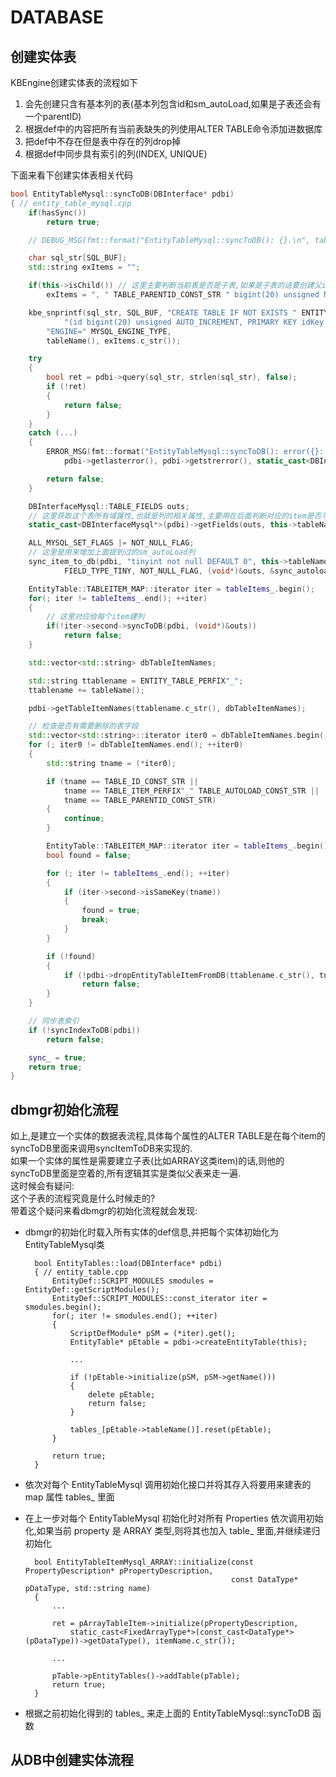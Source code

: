 # DATABASE


## 创建实体表

KBEngine创建实体表的流程如下
1. 会先创建只含有基本列的表(基本列包含id和sm_autoLoad,如果是子表还会有一个parentID)  
2. 根据def中的内容把所有当前表缺失的列使用ALTER TABLE命令添加进数据库  
3. 把def中不存在但是表中存在的列drop掉  
4. 根据def中同步具有索引的列(INDEX, UNIQUE)  

下面来看下创建实体表相关代码  

```cpp
bool EntityTableMysql::syncToDB(DBInterface* pdbi)
{ // entity_table_mysql.cpp
	if(hasSync())
		return true;

	// DEBUG_MSG(fmt::format("EntityTableMysql::syncToDB(): {}.\n", tableName()));

	char sql_str[SQL_BUF];
	std::string exItems = "";

	if(this->isChild()) // 这里主要判断当前表是否是子表,如果是子表的话要创建父id的列,用来索引对应的父节点
		exItems = ", " TABLE_PARENTID_CONST_STR " bigint(20) unsigned NOT NULL, INDEX(" TABLE_PARENTID_CONST_STR ")";

	kbe_snprintf(sql_str, SQL_BUF, "CREATE TABLE IF NOT EXISTS " ENTITY_TABLE_PERFIX "_%s "
			"(id bigint(20) unsigned AUTO_INCREMENT, PRIMARY KEY idKey (id)%s)" // 创建包含基本列的表
		"ENGINE=" MYSQL_ENGINE_TYPE, 
		tableName(), exItems.c_str());

    try
    {
        bool ret = pdbi->query(sql_str, strlen(sql_str), false);
        if (!ret)
        {
            return false;
        }
    }
    catch (...)
    {
        ERROR_MSG(fmt::format("EntityTableMysql::syncToDB(): error({}: {})\n lastQuery: {}.\n",
            pdbi->getlasterror(), pdbi->getstrerror(), static_cast<DBInterfaceMysql*>(pdbi)->lastquery()));

        return false;
    }

	DBInterfaceMysql::TABLE_FIELDS outs;
    // 这里获取这个表所有域属性,也就是列的相关属性,主要用在后面判断对应的item是否与数据库不统一了,要删除或加新列
    static_cast<DBInterfaceMysql*>(pdbi)->getFields(outs, this->tableName());

	ALL_MYSQL_SET_FLAGS |= NOT_NULL_FLAG;
    // 这里是用来增加上面提到过的sm_autoLoad列
	sync_item_to_db(pdbi, "tinyint not null DEFAULT 0", this->tableName(), TABLE_ITEM_PERFIX"_" TABLE_AUTOLOAD_CONST_STR, 0,
			FIELD_TYPE_TINY, NOT_NULL_FLAG, (void*)&outs, &sync_autoload_item_index);

	EntityTable::TABLEITEM_MAP::iterator iter = tableItems_.begin();
	for(; iter != tableItems_.end(); ++iter)
	{
        // 这里对应给每个item建列
		if(!iter->second->syncToDB(pdbi, (void*)&outs))
			return false;
	}

    std::vector<std::string> dbTableItemNames;

    std::string ttablename = ENTITY_TABLE_PERFIX"_";
    ttablename += tableName();

    pdbi->getTableItemNames(ttablename.c_str(), dbTableItemNames);

    // 检查是否有需要删除的表字段
    std::vector<std::string>::iterator iter0 = dbTableItemNames.begin();
    for (; iter0 != dbTableItemNames.end(); ++iter0)
    {
        std::string tname = (*iter0);

        if (tname == TABLE_ID_CONST_STR ||
            tname == TABLE_ITEM_PERFIX"_" TABLE_AUTOLOAD_CONST_STR ||
            tname == TABLE_PARENTID_CONST_STR)
        {
            continue;
        }

        EntityTable::TABLEITEM_MAP::iterator iter = tableItems_.begin();
        bool found = false;

        for (; iter != tableItems_.end(); ++iter)
        {
            if (iter->second->isSameKey(tname))
            {
                found = true;
                break;
            }
        }

        if (!found)
        {
            if (!pdbi->dropEntityTableItemFromDB(ttablename.c_str(), tname.c_str()))
                return false;
        }
    }

	// 同步表索引
	if (!syncIndexToDB(pdbi))
		return false;

	sync_ = true;
	return true;
}
```

## dbmgr初始化流程

如上,是建立一个实体的数据表流程,具体每个属性的ALTER TABLE是在每个item的syncToDB里面来调用syncItemToDB来实现的.  
如果一个实体的属性是需要建立子表(比如ARRAY这类item)的话,则他的syncToDB里面是空着的,所有逻辑其实是类似父表来走一遍.  
这时候会有疑问:  
这个子表的流程究竟是什么时候走的?  
带着这个疑问来看dbmgr的初始化流程就会发现:  
- dbmgr的初始化时载入所有实体的def信息,并把每个实体初始化为EntityTableMysql类  

        bool EntityTables::load(DBInterface* pdbi)
        { // entity_table.cpp
            EntityDef::SCRIPT_MODULES smodules = EntityDef::getScriptModules();
            EntityDef::SCRIPT_MODULES::const_iterator iter = smodules.begin();
            for(; iter != smodules.end(); ++iter)
            {
                ScriptDefModule* pSM = (*iter).get();
                EntityTable* pEtable = pdbi->createEntityTable(this);

                ...

                if (!pEtable->initialize(pSM, pSM->getName()))
                {
                    delete pEtable;
                    return false;
                }

                tables_[pEtable->tableName()].reset(pEtable);
            }

            return true;
        }

- 依次对每个 EntityTableMysql 调用初始化接口并将其存入将要用来建表的 map 属性 tables_ 里面
- 在上一步对每个 EntityTableMysql 初始化时对所有 Properties 依次调用初始化,如果当前 property 是 ARRAY 类型,则将其也加入 table_ 里面,并继续递归初始化

        bool EntityTableItemMysql_ARRAY::initialize(const PropertyDescription* pPropertyDescription,
                                                    const DataType* pDataType, std::string name)
        {
            ...

            ret = pArrayTableItem->initialize(pPropertyDescription,
                static_cast<FixedArrayType*>(const_cast<DataType*>(pDataType))->getDataType(), itemName.c_str());

            ...

            pTable->pEntityTables()->addTable(pTable);
            return true;
        }

- 根据之前初始化得到的 tables_ 来走上面的 EntityTableMysql::syncToDB 函数

## 从DB中创建实体流程

